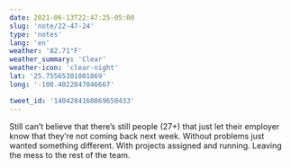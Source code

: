 ```yaml
---
date: 2021-06-13T22:47:25-05:00
slug: 'note/22-47-24'
type: 'notes'
lang: 'en'
weather: '82.71°F'
weather_summary: 'Clear'
weather-icon: 'clear-night'
lat: '25.75565301801869'
long: '-100.4022047046667'

tweet_id: '1404284160869650433'
---
```

Still can’t believe that there’s still people (27+) that just let their employer know that they’re not coming back next week. Without problems just wanted something different. With projects assigned and running.  Leaving the mess to the rest of the team.